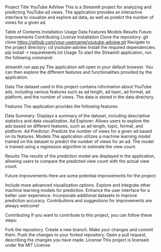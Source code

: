 Project Title
YouTube AdView
This is a Streamlit project for analyzing and predicting YouTube ad views. The application provides an interactive interface to visualize and explore ad data, as well as predict the number of views for a given ad.

Table of Contents
Installation
Usage
Data
Features
Models
Results
Future Improvements
Contributing
License
Installation
Clone the repository:
git clone https://github.com/your-username/youtube-adview.git
Navigate to the project directory:
cd youtube-adview
Install the required dependencies:
pip install -r requirements.txt
Usage
To start the Streamlit application, run the following command:

streamlit run app.py
The application will open in your default browser. You can then explore the different features and functionalities provided by the application.

Data
The dataset used in this project contains information about YouTube ads, including various features such as ad length, ad topic, ad format, ad platform, and the number of views. The data is stored in the data directory.

Features
The application provides the following features:

Data Summary: Displays a summary of the dataset, including descriptive statistics and data visualization.
Ad Explorer: Allows users to explore the ads based on different features, such as ad length, topic, format, and platform.
Ad Predictor: Predicts the number of views for a given ad based on its features.
Models
The application utilizes a machine learning model trained on the dataset to predict the number of views for an ad. The model is trained using a regression algorithm to estimate the view count.

Results
The results of the prediction model are displayed in the application, allowing users to compare the predicted view count with the actual view count.

Future Improvements
Here are some potential improvements for the project:

Include more advanced visualization options.
Explore and integrate other machine learning models for prediction.
Enhance the user interface for a better user experience.
Incorporate additional datasets to improve prediction accuracy.
Contributions and suggestions for improvements are always welcome!

Contributing
If you want to contribute to this project, you can follow these steps:

Fork the repository.
Create a new branch.
Make your changes and commit them.
Push the changes to your forked repository.
Open a pull request, describing the changes you have made.
License
This project is licensed under the MIT License.
